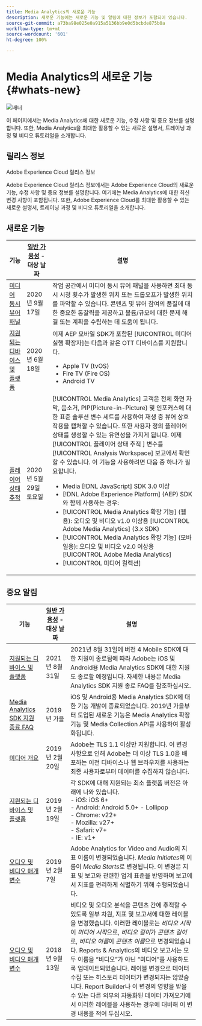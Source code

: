 ```yaml
---
title: Media Analytics의 새로운 기능
description: 새로운 기능에는 새로운 기능 및 알림에 대한 정보가 포함되어 있습니다.
source-git-commit: a73ba98e025e0a915a5136bb9e0d5bcbde875b0a
workflow-type: tm+mt
source-wordcount: '601'
ht-degree: 100%

---
```



# Media Analytics의 새로운 기능{#whats-new}

![배너](assets/media_analytics_banner.png)


이 페이지에서는 Media Analytics에 대한 새로운 기능, 수정 사항 및 중요 정보를 설명합니다. 또한, Media Analytics을 최대한 활용할 수 있는 새로운 설명서, 트레이닝 과정 및 비디오 튜토리얼을 소개합니다.


## 릴리스 정보

Adobe Experience Cloud 릴리스 정보

Adobe Experience Cloud 릴리스 정보에서는 Adobe Experience Cloud의 새로운 기능, 수정 사항 및 중요 정보를 설명합니다. 여기에는 Media Analytics에 대한 최신 변경 사항이 포함됩니다. 또한, Adobe Experience Cloud를 최대한 활용할 수 있는 새로운 설명서, 트레이닝 과정 및 비디오 튜토리얼을 소개합니다.

## 새로운 기능

| 기능 | [일반 가용성](https://experienceleague.adobe.com/docs/analytics/landing/an-releases.html) - 대상 날짜 | 설명 |
| ----------- | ---------- | ---------- |
| [미디어 동시 뷰어 패널](media-reports/media-workspace-panels/media-concurrent-viewers.md) | 2020년 9월 17일 | 작업 공간에서 미디어 동시 뷰어 패널을 사용하면 최대 동시 시청 횟수가 발생한 위치 또는 드롭오프가 발생한 위치를 파악할 수 있습니다. 콘텐츠 및 뷰어 참여의 품질에 대한 중요한 통찰력을 제공하고 볼륨/규모에 대한 문제 해결 또는 계획을 수립하는 데 도움이 됩니다. |
| [지원되는 디바이스 및 플랫폼](../getting-started/supported-devices.md) | 2020년 6월 18일 | 이제 AEP 모바일 SDK가 포함된 [!UICONTROL 미디어 실행 확장자]는 다음과 같은 OTT 디바이스를 지원합니다.<ul><li>Apple TV (tvOS)</li><li>Fire TV (Fire OS)</li><li>Android TV</li></ul> |
| [플레이어 상태 추적](https://experienceleague.adobe.com/docs/media-analytics/using/player-state-tracking/player-state-overview.html) | 2020년 5월 29일 토요일 | [!UICONTROL Media Analytics] 고객은 전체 화면 자막, 음소거, PIP(Picture-in-Picture) 및 인포커스에 대한 표준 솔루션 변수 세트를 사용하여 재생 중 뷰어 상호 작용을 캡처할 수 있습니다. 또한 사용자 정의 플레이어 상태를 생성할 수 있는 유연성을 가지게 됩니다. 이제 [!UICONTROL 플레이어 상태 추적 ] 변수를 [!UICONTROL Analysis Workspace] 보고에서 확인할 수 있습니다. 이 기능을 사용하려면 다음 중 하나가 필요합니다. <ul><li>Media [!DNL JavaScript] SDK 3.0 이상</li><li>[!DNL Adobe Experience Platform] (AEP) SDK와 함께 사용하는 경우:</li><li>[!UICONTROL Media Analytics 확장 기능] (웹용): 오디오 및 비디오 v1.0 이상용 [!UICONTROL Adobe Media Analytics] (3.x SDK)</li><li>[!UICONTROL Media Analytics 확장 기능] (모바일용): 오디오 및 비디오 v2.0 이상용 [!UICONTROL Adobe Media Analytics]</li><li>[!UICONTROL 미디어 컬렉션]</li></ul> |


## 중요 알림

| 기능 | [일반 가용성](https://experienceleague.adobe.com/docs/analytics/landing/an-releases.html) - 대상 날짜 | 설명 |
| ----------- | ---------- | ---------- |
| [지원되는 디바이스 및 플랫폼](../getting-started/supported-devices.md) | 2021년 8월 31일 | 2021년 8월 31일에 버전 4 Mobile SDK에 대한 지원이 종료됨에 따라 Adobe는 iOS 및 Android용 Media Analytics SDK에 대한 지원도 종료할 예정입니다. 자세한 내용은 Media Analytics SDK 지원 종료 FAQ를 참조하십시오. |
| [Media Analytics SDK 지원 종료 FAQ](sdk-implement/end-of-support-faqs.md) | 2019년 가을 | iOS 및 Android용 Media Analytics SDK에 대한 기능 개발이 종료되었습니다.  2019년 가을부터 도입된 새로운 기능은 Media Analytics 확장 기능 및 Media Collection API를 사용하여 활성화됩니다. |
| [미디어 개요](media-overview.md) | 2019년 2월 20일 | Adobe는 TLS 1.1 이상만 지원합니다. 이 변경 사항으로 인해 Adobe는 더 이상 TLS 1.0을 배포하는 이전 디바이스나 웹 브라우저를 사용하는 최종 사용자로부터 데이터를 수집하지 않습니다. |
| [지원되는 디바이스 및 플랫폼](../getting-started/supported-devices.md) | 2019년 2월 19일 | 각 SDK에 대해 지원되는 최소 플랫폼 버전은 아래에 나와 있습니다. <br>- iOS: iOS 6+ <br>- Android: Android 5.0+ - Lollipop <br>- Chrome: v22+<br>- Mozilla: v27+<br>- Safari: v7+<br>- IE: v1+ |
| [오디오 및 비디오 매개 변수](metrics-and-metadata/audio-video-parameters.md) | 2019년 2월 7일 | Adobe Analytics for Video and Audio의 지표 이름이 변경되었습니다. <i>Media Initiates</i>의 이름이 <i>Media Starts</i>로 변경됩니다. 이 변경은 지표 및 보고와 관련한 업계 표준을 반영하며 보고에서 지표를 편리하게 식별하기 위해 수행되었습니다. |
| [오디오 및 비디오 매개 변수](metrics-and-metadata/audio-video-parameters.md) | 2018년 9월 13일 | 비디오 및 오디오 분석을 콘텐츠 간에 추적할 수 있도록 일부 차원, 지표 및 보고서에 대한 레이블을 변경했습니다. 이러한 레이블로는 *비디오 시작*&#x200B;이 *미디어 시작*&#x200B;으로, *비디오 길이*&#x200B;가 *콘텐츠 길이*&#x200B;로, *비디오 이름*&#x200B;이 *콘텐츠 이름*&#x200B;으로 변경되었습니다. Reports &amp; Analytics의 비디오 보고서는 모두 이름을 “비디오”가 아닌 “미디어”를 사용하도록 업데이트되었습니다. 레이블 변경으로 데이터 수집 또는 히스토리 데이터가 변경되지는 않았습니다. Report Builder나 이 변경의 영향을 받을 수 있는 다른 외부의 자동화된 데이터 가져오기에서 이러한 레이블을 사용하는 경우에 대비해 이 변경 내용을 적어 두십시오. |




<!-- | title | date | description | -->
